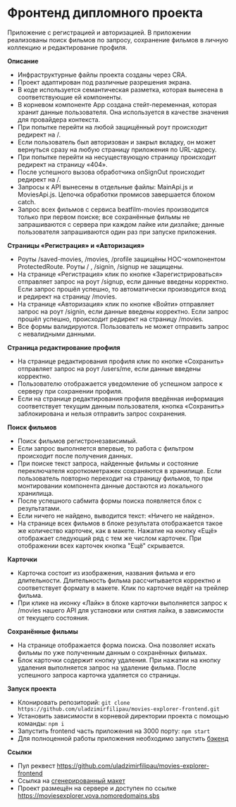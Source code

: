 # **Фронтенд дипломного проекта**

Приложение с регистрацией и авторизацией. В приложении реализованы поиск фильмов по запросу, сохранение фильмов в личную коллекцию и редактирование профиля.

**Описание**
- Инфраструктурные файлы проекта созданы через CRA.
- Проект адаптирован под различные разрешения экрана.
- В коде используется семантическая разметка, которая вынесена в соответствующие ей компоненты.
- В корневом компоненте App создана стейт-переменная, которая хранит данные пользователя. Она используется в качестве значения для провайдера контекста.
- При попытке перейти на любой защищённый роут происходит редирект на /.
- Если пользователь был авторизован и закрыл вкладку, он может вернуться сразу на любую страницу приложения по URL-адресу.
- При попытке перейти на несуществующую страницу происходит редирект на страницу «404».
- После успешного вызова обработчика onSignOut происходит редирект на /.
- Запросы к API вынесены в отдельные файлы: MainApi.js и MoviesApi.js. Цепочка обработки промисов завершается блоком catch.
- Запрос всех фильмов с сервиса beatfilm-movies производится только при первом поиске; все сохранённые фильмы не запрашиваются с сервера при каждом лайке или дизлайке; данные пользователя запрашиваются один раз при запуске приложения.


**Страницы «Регистрация» и «Авторизация»**
- Роуты /saved-movies, /movies, /profile защищёны HOC-компонентом ProtectedRoute. Роуты / , /signin, /signup не защищены.
- На странице «Регистрация» клик по кнопке «Зарегистрироваться» отправляет запрос на роут /signup, если данные введены корректно. Если запрос прошёл успешно, то автоматически производится вход и редирект на страницу /movies.
- На странице «Авторизация» клик по кнопке «Войти» отправляет запрос на роут /signin, если данные введены корректно. Если запрос прошёл успешно, происходит редирект на страницу /movies.
- Все формы валидируются. Пользователь не может отправить запрос с невалидными данными.

**Страница редактирование профиля**
- На странице редактирования профиля клик по кнопке «Сохранить» отправляет запрос на роут /users/me, если данные введены корректно.
- Пользователю отображается уведомление об успешном запросе к серверу при сохранении профиля.
- Если на странице редактирования профиля введённая информация соответствует текущим данным пользователя, кнопка «Сохранить» заблокирована и нельзя отправить запрос сохранения.

**Поиск фильмов**
- Поиск фильмов регистронезависимый.
- Если запрос выполняется впервые, то работа с фильтром происходит после получения данных.
- При поиске текст запроса, найденные фильмы и состояние переключателя короткометражек сохраняются в хранилище. Если пользователь повторно переходит на страницу фильмов, то при монтировании компонента данные достаются из локального хранилища.
- После успешного сабмита формы поиска появляется блок с результатами.
- Если ничего не найдено, выводится текст: «Ничего не найдено».
- На странице всех фильмов в блоке результата отображается такое же количество карточек, как в макете. Нажатие на кнопку «Ещё» отображает следующий ряд с тем же числом карточек. При отображении всех карточек кнопка "Ещё" скрывается.

**Карточки**
- Карточка состоит из изображения, названия фильма и его длительности. Длительность фильма рассчитывается корректно и соответствует формату в макете. Клик по карточке ведёт на трейлер фильма.
- При клике на иконку «Лайк» в блоке карточки выполняется запрос к /movies нашего API для установки или снятия лайка, в зависимости от текущего состояния.

**Сохранённые фильмы**
- На странице отображается форма поиска. Она позволяет искать фильмы по уже полученным данным о сохранённых фильмах.
- Блок карточки содержит кнопку удаления. При нажатии на кнопку удаления выполняется запрос на удаление фильма. После успешного запроса карточка удаляется со страницы.

**Запуск проекта**
- Клонировать репозиторий: `git clone https://github.com/uladzimirfilipau/movies-explorer-frontend.git`
- Установить зависимости в корневой директории проекта с помощью команды: `npm i`
- Запустить frontend часть приложения на 3000 порту: `npm start`
- Для полноценной работы приложения необходимо запустить [бэкенд](https://github.com/uladzimirfilipau/movies-explorer-api)

**Ссылки**

- Пул реквест https://github.com/uladzimirfilipau/movies-explorer-frontend
- Ссылка на [сгенерированный макет](https://www.figma.com/file/IEnFH5OC4A5JnzFGDGDvr4/Diplom-Vladimir-Filippov?node-id=891%3A3857)
- Проект размещён на сервере и доступен по ссылке https://moviesexplorer.vova.nomoredomains.sbs

